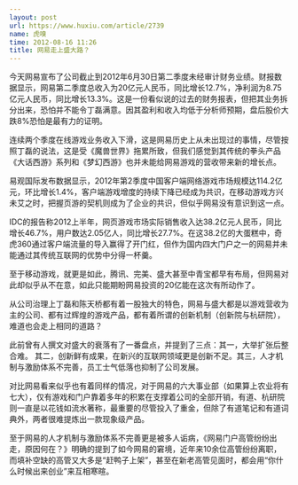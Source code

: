 ```yaml
---
layout: post
url: https://www.huxiu.com/article/2739
name: 虎嗅
time: 2012-08-16 11:26
title: 网易走上盛大路？
---
```

今天网易宣布了公司截止到2012年6月30日第二季度未经审计财务业绩。财报数据显示，网易第二季度总收入为20亿元人民币，同比增长12.7%，净利润为8.75亿元人民币，同比增长13.3%。这是一份看似说的过去的财务报表，但把其业务拆分出来，恐怕并不能令丁磊满意。因其盈利和收入均低于分析师预期，盘后股价大跌8%恐怕是最有力的证明。

连续两个季度在线游戏业务收入下滑，这是网易历史上从未出现过的事情，尽管按照丁磊的说法，这是受《魔兽世界》拖累所致，但我们感觉到其传统的拳头产品《大话西游》系列和《梦幻西游》也并未能给网易游戏的营收带来新的增长点。

易观国际发布数据显示，2012年第2季度中国客户端网络游戏市场规模达114.2亿元，环比增长1.4%，客户端游戏增度的持续下降已经成为共识，在移动游戏方兴未艾之时，把握页游的契机则成为了企业的共识，但似乎网易没有意识到这一点。

IDC的报告称2012上半年，网页游戏市场实际销售收入达38.2亿元人民币，同比增长46.7%，用户数达2.05亿人，同比增长27.7%。在这38.2亿的大蛋糕中，奇虎360通过客户端流量的导入赢得了开门红，但作为国内四大门户之一的网易并未能通过其传统互联网的优势中分得一杯羹。

至于移动游戏，就更是如此，腾讯、完美、盛大甚至中青宝都早有布局，但网易对此却似乎从不在意，如此只能期盼网易投资的20亿能在这次有所动作了。

从公司治理上丁磊和陈天桥都有着一股独大的特色，网易与盛大都是以游戏营收为主的公司、都有过辉煌的游戏产品，都有着所谓的创新机制（创新院与杭研院），难道也会走上相同的道路？

此前曾有人撰文对盛大的衰落有了一番盘点，并提到了三点：其一，大举扩张后整合难。 其二，创新鲜有成果，在新兴的互联网领域更是创新不足。其三，人才机制与激励体系不完善，员工士气低落也抑制了公司发展。

对比网易看来似乎也有着同样的情况，对于网易的六大事业部（如果算上农业将有七大），仅有游戏和门户靠着多年的积累在支撑着公司的全部开销，有道、杭研院则一直是以花钱如流水著称，最重要的尽管投入了重金，但除了有道笔记和有道词典外，两者很难提炼出一款现象级产品。

至于网易的人才机制与激励体系不完善更是被多人诟病，《网易门户高管纷纷出走，原因何在？》明确的提到了如今网易的窘境，近年来10余位高管纷纷离职，而填补空缺的高管又大多是“赶鸭子上架”，甚至在新老高管见面时，都会用“你什么时候出来创业”来互相寒暄。


